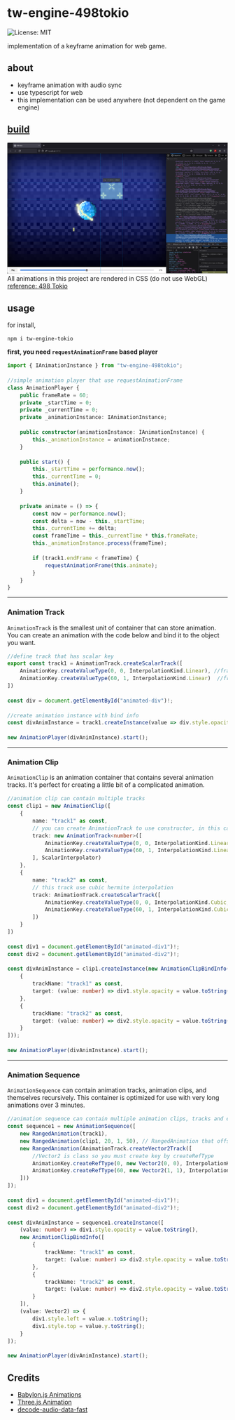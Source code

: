 # tw-engine-498tokio
![License: MIT](https://img.shields.io/github/license/noname0310/tw-engine-498tokio)

implementation of a keyframe animation for web game.

## about
- keyframe animation with audio sync
- use typescript for web
- this implementation can be used anywhere (not dependent on the game engine)

## [build](https://noname0310.github.io//tw-engine-498tokio/build/index.html)
![preview](docs/preview.png)
All animations in this project are rendered in CSS (do not use WebGL)
[reference: 498 Tokio](https://www.youtube.com/watch?v=-lHRRVnoE0Y)

## usage
for install,
```npm
npm i tw-engine-tokio
```



**first, you need `requestAnimationFrame` based player**

```typescript
import { IAnimationInstance } from "tw-engine-498tokio";

//simple animation player that use requestAnimationFrame
class AnimationPlayer {
    public frameRate = 60;
    private _startTime = 0;
    private _currentTime = 0;
    private _animationInstance: IAnimationInstance;

    public constructor(animationInstance: IAnimationInstance) {
        this._animationInstance = animationInstance;
    }

    public start() {
        this._startTime = performance.now();
        this._currentTime = 0;
        this.animate();
    }

    private animate = () => {
        const now = performance.now();
        const delta = now - this._startTime;
        this._currentTime += delta;
        const frameTime = this._currentTime * this.frameRate;
        this._animationInstance.process(frameTime);
        
        if (track1.endFrame < frameTime) {
            requestAnimationFrame(this.animate);
        }
    }
}
```

---
### Animation Track
`AnimationTrack` is the smallest unit of container that can store animation.
You can create an animation with the code below and bind it to the object you want.

```typescript
//define track that has scalar key
export const track1 = AnimationTrack.createScalarTrack([
    AnimationKey.createValueType(0, 0, InterpolationKind.Linear), //frame 0, value 0
    AnimationKey.createValueType(60, 1, InterpolationKind.Linear)  //frame 60, value 1
])

const div = document.getElementById("animated-div")!;

//create animation instance with bind info
const divAnimInstance = track1.createInstance(value => div.style.opacity = value.toString());

new AnimationPlayer(divAnimInstance).start();
```

---
### Animation Clip
`AnimationClip` is an animation container that contains several animation tracks. It's perfect for creating a little bit of a complicated animation.

```typescript
//animation clip can contain multiple tracks
const clip1 = new AnimationClip([
    {
        name: "track1" as const,
        // you can create AnimationTrack to use constructor, in this case, AnimationTrack need interpolator
        track: new AnimationTrack<number>([
            AnimationKey.createValueType(0, 0, InterpolationKind.Linear), //frame 0, value 0
            AnimationKey.createValueType(60, 1, InterpolationKind.Linear)  //frame 60, value 1
        ], ScalarInterpolator)
    },
    {
        name: "track2" as const,
        // this track use cubic hermite interpolation
        track: AnimationTrack.createScalarTrack([
            AnimationKey.createValueType(0, 0, InterpolationKind.Cubic, 0, 0), //frame 0, value 0
            AnimationKey.createValueType(60, 1, InterpolationKind.Cubic, 0, 0)  //frame 120, value 1
        ])
    }
])

const div1 = document.getElementById("animated-div1")!;
const div2 = document.getElementById("animated-div2")!;

const divAnimInstance = clip1.createInstance(new AnimationClipBindInfo([
    {
        trackName: "track1" as const,
        target: (value: number) => div1.style.opacity = value.toString()
    },
    {
        trackName: "track2" as const,
        target: (value: number) => div2.style.opacity = value.toString()
    }
]));

new AnimationPlayer(divAnimInstance).start();
```

---
### Animation Sequence
`AnimationSequence` can contain animation tracks, animation clips, and themselves recursively.
This container is optimized for use with very long animations over 3 minutes.

```typescript
//animation sequence can contain multiple animation clips, tracks and even them self
const sequence1 = new AnimationSequence([
    new RangedAnimation(track1),
    new RangedAnimation(clip1, 20, 1, 50), // RangedAnimation that offset 20, start frame 1, end frame 50
    new RangedAnimation(AnimationTrack.createVector2Track([
        //Vector2 is class so you must create key by createRefType
        AnimationKey.createRefType(0, new Vector2(0, 0), InterpolationKind.Linear), //frame 0, value 0, 0
        AnimationKey.createRefType(60, new Vector2(1, 1), InterpolationKind.Linear)  //frame 60, value 1, 1
    ]))
]);

const div1 = document.getElementById("animated-div1")!;
const div2 = document.getElementById("animated-div2")!;

const divAnimInstance = sequence1.createInstance([
    (value: number) => div1.style.opacity = value.toString(),
    new AnimationClipBindInfo([
        {
            trackName: "track1" as const,
            target: (value: number) => div2.style.opacity = value.toString()
        },
        {
            trackName: "track2" as const,
            target: (value: number) => div2.style.opacity = value.toString()
        }
    ]),
    (value: Vector2) => {
        div1.style.left = value.x.toString();
        div1.style.top = value.y.toString();
    }
]);

new AnimationPlayer(divAnimInstance).start();
```

## Credits

- [Babylon.js Animations](https://github.com/BabylonJS/Babylon.js/tree/master/packages/dev/core/src/Animations)
- [Three.js Animation](https://github.com/mrdoob/three.js/tree/dev/src/animation)
- [decode-audio-data-fast](https://github.com/soundcut/decode-audio-data-fast)